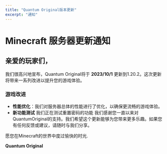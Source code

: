 ```yaml
---
title: "Quantum Original版本更新"
excerpt: "通知"
---
```

# Minecraft 服务器更新通知

## 亲爱的玩家们，

我们很高兴地宣布，Quantum Original将于 **2023/10/1** 更新到1.20.2。这次更新将带来一系列改进以提升您的游戏体验。

### 游戏改进

- **性能优化**：我们对服务器总体的性能进行了优化，以确保更流畅的游戏体验。
- **新功能测试** 我们正在测试重置密码的功能
我们感谢您一直以来对QuantumOriginal的支持。我们希望这个更新能够为您带来更多乐趣。如果您有任何反馈或建议，请随时与我们分享。

愿您在Minecraft的世界中度过愉快的时光.

**Quantum Original**
